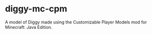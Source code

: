 # diggy-mc-cpm
A model of Diggy made using the Customizable Player Models mod for Minecraft: Java Edition.
